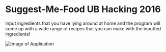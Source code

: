# Suggest-Me-Food UB Hacking 2016
Input ingredients that you have lying around at home and the program will come up with a wide range of recipes that you can make with the inputted ingredients!

![Image of Application](http://i.imgur.com/CQWFsSj.png)
